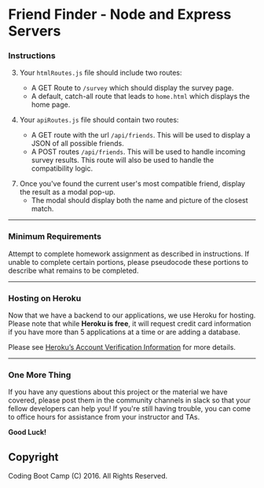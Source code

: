# Friend Finder - Node and Express Servers

<!--### Overview-->

<!--In this activity, you'll build a compatibility-based "FriendFinder" application -- basically a dating app. This full-stack site will take in results from your users' surveys, then compare their answers with those from other users. The app will then display the name and picture of the user with the best overall match.-->

<!--You will use Express to handle routing. Make sure you deploy your app to Heroku so other users can fill it out.-->


<!--### Before You Begin-->

<!--* Check out [this demo version of the site](https://friend-finder-fsf.herokuapp.com/). Use this as a model for how we expect your assignment look and operate.-->

<!--* Create a folder called `FriendFinder`. Inside the folder, organize your directories so it matches the following:-->

<!--  ```-->
<!--  FriendFinder-->
<!--    - app-->
<!--      - data-->
<!--        - friends.js-->
<!--      - public-->
<!--        - home.html-->
<!--        - survey.html-->
<!--      - routing-->
<!--        - apiRoutes.js-->
<!--        - htmlRoutes.js-->
<!--    - node_modules-->
<!--    - package.json-->
<!--    - server.js-->
<!--  ```-->

### Instructions

<!--1. Your survey should have 10 questions of your choosing. Each answer should be on a scale of 1 to 5 based on how much the user agrees or disagrees with a question.-->

<!--2. Your `server.js` file should require the basic npm packages we've used in class: `express`, `body-parser` and `path`.-->

3. Your `htmlRoutes.js` file should include two routes:

   * A GET Route to `/survey` which should display the survey page.
   * A default, catch-all route that leads to `home.html` which displays the home page.

4. Your `apiRoutes.js` file should contain two routes:

   * A GET route with the url `/api/friends`. This will be used to display a JSON of all possible friends.
   * A POST routes `/api/friends`. This will be used to handle incoming survey results. This route will also be used to handle the compatibility logic.

<!--5. You should save your application's data inside of `app/data/friends.js` as an array of objects. Each of these objects should roughly follow the format below.-->

<!--```json-->
<!--{-->
<!--  "name":"Ahmed",-->
<!--  "photo":"https://media.licdn.com/mpr/mpr/shrinknp_400_400/p/6/005/064/1bd/3435aa3.jpg",-->
<!--  "scores":[-->
<!--      5,-->
<!--      1,-->
<!--      4,-->
<!--      4,-->
<!--      5,-->
<!--      1,-->
<!--      2,-->
<!--      5,-->
<!--      4,-->
<!--      1-->
<!--    ]-->
<!--}-->
<!--```-->

<!--6. Determine the user's most compatible friend using the following as a guide:-->

<!--   * Convert each user's results into a simple array of numbers (ex: `[5, 1, 4, 4, 5, 1, 2, 5, 4, 1]`).-->
<!--   * With that done, compare the difference between current user's scores against those from other users, question by question. Add up the differences to calculate the `totalDifference`.-->
<!--     * Example:-->
<!--       * User 1: `[5, 1, 4, 4, 5, 1, 2, 5, 4, 1]`-->
<!--       * User 2: `[3, 2, 6, 4, 5, 1, 2, 5, 4, 1]`-->
<!--       * Total Difference: **2 + 1 + 2 =** **_5_**-->
<!--   * Remember to use the absolute value of the differences. Put another way: no negative solutions! Your app should calculate both `5-3` and `3-5` as `2`, and so on.-->
<!--   * The closest match will be the user with the least amount of difference.-->

7. Once you've found the current user's most compatible friend, display the result as a modal pop-up.
   * The modal should display both the name and picture of the closest match.

- - -

### Minimum Requirements

Attempt to complete homework assignment as described in instructions. If unable to complete certain portions, please pseudocode these portions to describe what remains to be completed.

- - -

### Hosting on Heroku

Now that we have a backend to our applications, we use Heroku for hosting. Please note that while **Heroku is free**, it will request credit card information if you have more than 5 applications at a time or are adding a database.

Please see [Heroku’s Account Verification Information](https://devcenter.heroku.com/articles/account-verification) for more details.

- - -

### One More Thing

If you have any questions about this project or the material we have covered, please post them in the community channels in slack so that your fellow developers can help you! If you're still having trouble, you can come to office hours for assistance from your instructor and TAs.

**Good Luck!**

## Copyright

Coding Boot Camp (C) 2016. All Rights Reserved.
